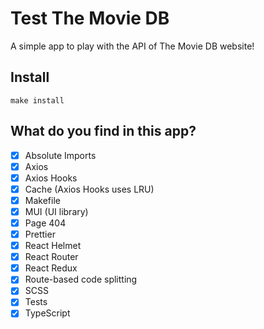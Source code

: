 # Test The Movie DB

A simple app to play with the API of The Movie DB website!

## Install

```
make install
```

## What do you find in this app?

- [x] Absolute Imports
- [x] Axios
- [x] Axios Hooks
- [x] Cache (Axios Hooks uses LRU)
- [x] Makefile
- [x] MUI (UI library)
- [x] Page 404
- [x] Prettier
- [x] React Helmet
- [x] React Router
- [x] React Redux
- [x] Route-based code splitting
- [x] SCSS
- [x] Tests
- [x] TypeScript
